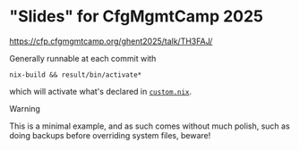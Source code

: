 # "Slides" for CfgMgmtCamp 2025

https://cfp.cfgmgmtcamp.org/ghent2025/talk/TH3FAJ/

Generally runnable at each commit with

```
nix-build && result/bin/activate*
```

which will activate what's declared in [`custom.nix`](./custom.nix).

> [!Warning]
> This is a minimal example, and as such comes without much polish, such as doing backups before overriding system files, beware!
